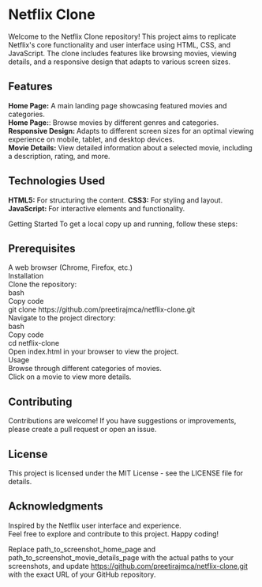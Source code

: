  <h1> Netflix Clone </h1>
Welcome to the Netflix Clone repository! This project aims to replicate Netflix's core functionality and user interface using HTML, CSS, and JavaScript. The clone includes features like browsing movies, viewing details, and a responsive design that adapts to various screen sizes.

<h2>Features</h2>
<b>Home Page:</b>  A main landing page showcasing featured movies and categories. <br>
 <b>Home Page:</b>: Browse movies by different genres and categories.<br>
<b>Responsive Design: </b>Adapts to different screen sizes for an optimal viewing experience on mobile, tablet, and desktop devices.<br>
<b>Movie Details:</b> View detailed information about a selected movie, including a description, rating, and more.
<h2>Technologies Used</h2>
<b>HTML5:</b> For structuring the content.
<b>CSS3:</b> For styling and layout.
<b>JavaScript: </b>For interactive elements and functionality.
 
Getting Started
To get a local copy up and running, follow these steps:

<h2>Prerequisites</h2>
A web browser (Chrome, Firefox, etc.) <br>
Installation <br>
Clone the repository: <br>
bash <br>
Copy code <br>
git clone https://github.com/preetirajmca/netflix-clone.git <br>
Navigate to the project directory: <br>
bash <br>
Copy code <br>
cd netflix-clone <br>
Open index.html in your browser to view the project. <br>
Usage <br>
Browse through different categories of movies. <br>
Click on a movie to view more details. <br>
<h2>Contributing </h2>
Contributions are welcome! If you have suggestions or improvements, please create a pull request or open an issue.

<h2>License</h2>
This project is licensed under the MIT License - see the LICENSE file for details.

<h2>Acknowledgments</h2>
Inspired by the Netflix user interface and experience. <br>
Feel free to explore and contribute to this project. Happy coding!

Replace path_to_screenshot_home_page and path_to_screenshot_movie_details_page with the actual paths to your screenshots, and update https://github.com/preetirajmca/netflix-clone.git with the exact URL of your GitHub repository.
